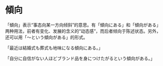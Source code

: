 # 傾向

「傾向」表示“事态向某一方向倾斜”的意思。有「傾向にある」和「傾向がある」两种用法，前者有变化、发展的含义的“动态感”，而后者倾向于陈述状态。另外，还可以用「～という傾向がある」的形式。

「最近は結婚式も葬式も地味になる傾向にある。」

「自分に自信がない人ほどブランド品を身につけたがるという傾向がある。」
